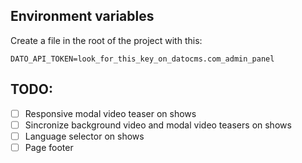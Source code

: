 ## Environment variables
Create a file in the root of the project with this:
```
DATO_API_TOKEN=look_for_this_key_on_datocms.com_admin_panel
```

## TODO:
- [ ] Responsive modal video teaser on shows
- [ ] Sincronize background video and modal video teasers on shows
- [ ] Language selector on shows
- [ ] Page footer
